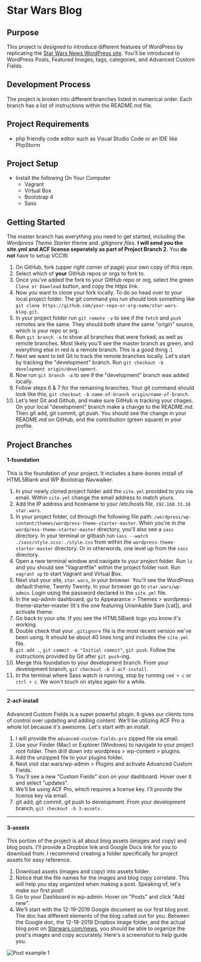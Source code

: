 # Star Wars Blog

## Purpose
This project is designed to introduce different features of WordPress by replicating the [Star Wars News WordPress site](https://starwars.com/news). You'll be introduced to WordPress Posts, Featured Images, tags, categories, and Advanced Custom Fields.

## Development Process
The project is broken into different branches listed in numerical order. Each branch has a list of instructions within the README.md file. 

## Project Requirements
- php friendly code editor such as Visual Studio Code or an IDE like PhpStorm

## Project Setup
- Install the following On Your Computer
  - Vagrant
  - Virtual Box
  - Bootstrap 4
  - Sass
 
## Getting Started
The master branch has everything you need to get started, including the *Wordpress Theme Starter* theme and *.gitignore files*. **I will send you the site.yml and ACF license seperately as part of Project Branch 2.** You **do not** have to setup VCCW.

1. On GitHub, fork (upper right corner of page) your own copy of this repo.
2. Select which of **your** GitHub repos or orgs to fork to.
3. Once you've added the fork to your GitHub repo or org, select the green `Clone or Download` button, and copy the https link.
4. Now you want to clone your fork locally. To do so head over to your local project folder. The git command you run should look something like `git clone https://github.com/your-repo-or-org-name/star-wars-blog.git`.
5. In your project folder run `git remote -v` to see if the `fetch` and `push` remotes are the same. They should both share the same "origin" source, which is your repo or org.
6. Run `git branch -a` to show all branches that were forked, as well as remote branches. Most likely you'll see the master branch as green, and everything else in red is a remote branch. This is a good thing :)
7. Next we want to tell Git to track the remote branches locally. Let's start by tracking the "development" branch. Run `git checkout -b development origin/development`.
8. Now run `git branch -a` to see if the "development" branch was added locally.
9. Follow steps 6 & 7 for the remaining branches. Your git command should look like this, `git checkout -b name-of-branch origin/name-of-branch`.
10. Let's test Git and Github, and make sure GitHub is tracking your chages. On your local "development" branch make a change to the README.md. Then git add, git commit, git push. You should see the change in your README.md on GitHub, and the contribution (green square) in your profile. 

## Project Branches

#### 1-foundation
This is the foundation of your project. It includes a bare-bones install of HTML5Blank and WP Bootstrap Navwalker.

1. In your newly cloned project folder add the `site.yml` provided to you via email. Within `site.yml` change the email address to match yours.
2. Add the IP address and hostname to your /etc/hosts file, `192.168.33.10 star.wars`.
3. In your project folder, cd through the following file path: `/wordpress/wp-content/themes/wordpress-theme-starter-master`. When you're in the `wordpress-theme-starter-master` directory, you'll also see a `sass` directory. In your terminal or gitbash run `sass --watch ./sass/style.scss:./style.css` from within the `wordpress-theme-starter-master` directory. Or in otherwords, one level up from the `sass` directory.
4. Open a new terminal window and navigate to your project folder. Run `ls` and you should see "Vagrantfile" within the project folder root. Run `vagrant up` to start Vagrant and Virtual Box.
5. Next visit your site, `star.wars`, in your browser. You'll see the WordPress default theme, Twenty Twenty. In your browser go to `star.wars/wp-admin`. Login using the password declared in the `site.yml` file. 
6. In the wp-admin dashboard, go to Appearance > Themes > wordpress-theme-starter-master (It's the one featuring Unsinkable Sam [cat]), and activate theme.
7. Go back to your site. If you see the HTML5Blank logo you know it's working. 
8. Double check that your `.gitignore` file is the most recent version we've been using. It should be about 40 lines long and includes the `site.yml` file.
9. `git add .`, `git commit -m "Initial commit"`, `git push`. Follow the instructions provided by Git after `git push`-ing. 
10. Merge this foundation to your development branch. From your development branch, `git checkout -b 2-acf-install`.
11. In the terminal where Sass watch is running, stop by running `cmd + c` or `ctrl + c`. We won't touch on styles again for a while.

***

#### 2-acf-install
Advanced Custom Fields is a super powerful plugin. It gives our clients tons of control over updating and adding content. We'll be utilizing ACF Pro a whole lot because it's awesome. Let's start with an install.

1. I will provide the `advanced-custom-fields-pro` zipped file via email. 
2. Use your Finder (Mac) or Explorer (Windows) to navigate to your project root folder. Then drill down into wordpress > wp-content > plugins.
3. Add the unzipped file to your plugins folder.
4. Next visit star.wars/wp-admin > Plugins and activate Advanced Custom Fields.
5. You'll see a new "Custom Fields" icon on your dashboard. Hover over it and select "updates".
6. We'll be using ACF Pro, which requires a license key. I'll provide the license key via email.
7. git add, git commit, git push to development. From your development branch, `git checkout -b 3-assets`.

***

#### 3-assets
This portion of the project is all about blog assets (images and copy) and blog posts. I'll provide a Dropbox link and Google Docs link for you to download from. I recommend creating a folder specifically for project assets for easy reference.

1. Download assets (images and copy) into assets folder.
2. Notice that the file names for the images and blog copy correlate. This will help you stay organized when making a post. Speaking of, let's make our first post!
3. Go to your Dashboard in wp-admin. Hover on "Posts" and click "Add new".
4. We'll start with the 12-19-2019 Google document as our first blog post. The doc has different elements of the blog called out for you. Between the Google doc, the 12-19-2019 Dropbox image folder, and the actual blog post on [Starwars.com/news](https://www.starwars.com/news/star-wars-the-rise-of-skywalker-databank), you should be able to organize the post's images and copy accurately. Here's a screenshot to help guide you.

![Post example 1](https://github.com/gkw-teaching/star-wars-blog/wordpress/wp-content/themes/wordpress-theme-starter-master/img/github-img/post-1.png?raw=true "Logo Title Text 1")